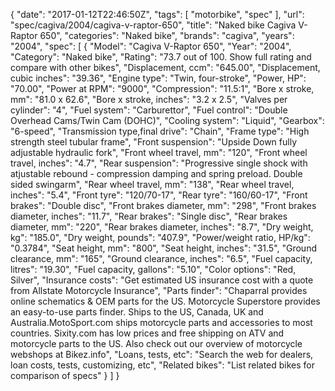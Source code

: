 {
    "date": "2017-01-12T22:46:50Z",
    "tags": [
        "motorbike",
        "spec"
    ],
    "url": "spec\/cagiva\/2004\/cagiva-v-raptor-650",
    "title": "Naked bike Cagiva V-Raptor 650",
    "categories": "Naked bike",
    "brands": "cagiva",
    "years": "2004",
    "spec": [
        {
            "Model": "Cagiva V-Raptor 650",
            "Year": "2004",
            "Category": "Naked bike",
            "Rating": "73.7 out of 100. Show full rating and compare with other bikes",
            "Displacement, ccm": "645.00",
            "Displacement, cubic inches": "39.36",
            "Engine type": "Twin, four-stroke",
            "Power, HP": "70.00",
            "Power at RPM": "9000",
            "Compression": "11.5:1",
            "Bore x stroke, mm": "81.0 x 62.6",
            "Bore x stroke, inches": "3.2 x 2.5",
            "Valves per cylinder": "4",
            "Fuel system": "Carburettor",
            "Fuel control": "Double Overhead Cams\/Twin Cam (DOHC)",
            "Cooling system": "Liquid",
            "Gearbox": "6-speed",
            "Transmission type,final drive": "Chain",
            "Frame type": "High strength steel tubular frame",
            "Front suspension": "Upside Down fully adjustable hydraulic fork",
            "Front wheel travel, mm": "120",
            "Front wheel travel, inches": "4.7",
            "Rear suspension": "Progressive single shock with atjustable rebound - compression damping and spring preload. Double sided swingarm",
            "Rear wheel travel, mm": "138",
            "Rear wheel travel, inches": "5.4",
            "Front tyre": "120\/70-17",
            "Rear tyre": "160\/60-17",
            "Front brakes": "Double disc",
            "Front brakes diameter, mm": "298",
            "Front brakes diameter, inches": "11.7",
            "Rear brakes": "Single disc",
            "Rear brakes diameter, mm": "220",
            "Rear brakes diameter, inches": "8.7",
            "Dry weight, kg": "185.0",
            "Dry weight, pounds": "407.9",
            "Power\/weight ratio, HP\/kg": "0.3784",
            "Seat height, mm": "800",
            "Seat height, inches": "31.5",
            "Ground clearance, mm": "165",
            "Ground clearance, inches": "6.5",
            "Fuel capacity, litres": "19.30",
            "Fuel capacity, gallons": "5.10",
            "Color options": "Red, Silver",
            "Insurance costs": "Get estimated US insurance cost with a quote from Allstate Motorcycle Insurance",
            "Parts finder": "Chaparral provides online schematics & OEM parts for the US.   Motorcycle Superstore provides an easy-to-use parts finder. Ships to the US, Canada, UK and Australia.MotoSport.com ships motorcycle parts and accessories to most countries.    Sixity.com has low prices and free shipping on ATV and motorcycle parts to the US. Also check out our overview of motorcycle webshops at Bikez.info",
            "Loans, tests, etc": "Search the web for dealers, loan costs, tests, customizing, etc",
            "Related bikes": "List related bikes for comparison of specs"
        }
    ]
}